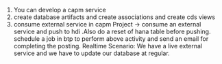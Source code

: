 

1. You can develop a capm service
2. create database artifacts and create associations and create cds views
3. consume external service in capm 
Project ->  consume an external service and push to hdi .Also do a reset of hana table before pushing. 
 schedule a job in btp to perform above activity and send an email for completing the posting.
 Realtime Scenario: We have a live external service and we have to update our database at regular. 